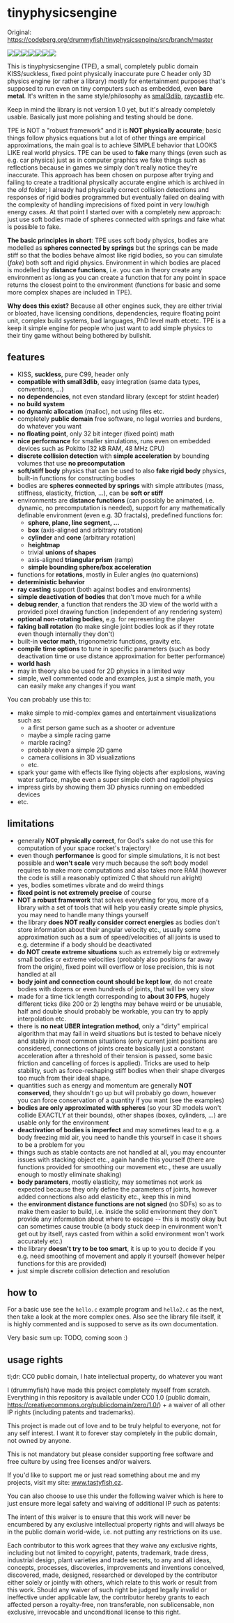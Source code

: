 # tinyphysicsengine

Original: https://codeberg.org/drummyfish/tinyphysicsengine/src/branch/master

![](tpe1.gif)![](tpe2.gif)![](tpe3.gif)![](tpe4.gif)![](tpe5.gif)![](tpe6.gif)![](tpe7.gif)

This is tinyphysicsengine (TPE), a small, completely public domain KISS/suckless, fixed point physically inaccurate pure C header only 3D physics engine (or rather a library) mostly for entertainment purposes that's supposed to run even on tiny computers such as embedded, even **bare metal**. It's written in the same style/philosophy as [small3dlib](https://codeberg.org/drummyfish/small3dlib), [raycastlib](https://codeberg.org/drummyfish/raycastlib) etc.

Keep in mind the library is not version 1.0 yet, but it's already completely usable. Basically just more polishing and testing should be done.

TPE is NOT a "robust framework" and it is **NOT physically accurate**; basic things follow physics equations but a lot of other things are empirical approximations, the main goal is to achieve SIMPLE behavior that LOOKS LIKE real world physics. TPE can be used to **fake** many things (even such as e.g. car physics) just as in computer graphics we fake things such as reflections because in games we simply don't really notice they're inaccurate. This approach has been chosen on purpose after trying and failing to create a traditional physically accurate engine which is archived in the *old* folder; I already had physically correct collision detections and responses of rigid bodies programmed but eventually failed on dealing with the complexity of handling imprecisions of fixed point in very low/high energy cases. At that point I started over with a completely new approach: just use soft bodies made of spheres connected with springs and fake what is possible to fake.

**The basic principles in short**: TPE uses soft body physics, bodies are modelled as **spheres connected by springs** but the springs can be made stiff so that the bodies behave almost like rigid bodies, so you can simulate (*fake*) both soft and rigid physics. Environment in which bodies are placed is modelled by **distance functions**, i.e. you can in theory create any environment as long as you can create a function that for any point in space returns the closest point to the environment (functions for basic and some more complex shapes are included in TPE).

**Why does this exist?** Because all other engines suck, they are either trivial or bloated, have licensing conditions, dependencies, require floating point unit, complex build systems, bad languages, PhD level math etcetc. TPE is a keep it simple engine for people who just want to add simple physics to their tiny game without being bothered by bullshit.

## features

- KISS, **suckless**, pure C99, header only
- **compatible with small3dlib**, easy integration (same data types, conventions, ...)
- **no dependencies**, not even standard library (except for stdint header)
- **no build system**
- **no dynamic allocation** (malloc), not using files etc.
- completely **public domain** free software, no legal worries and burdens, do whatever you want
- **no floating point**, only 32 bit integer (fixed point) math
- **nice performance** for smaller simulations, runs even on embedded devices such as Pokitto (32 kB RAM, 48 MHz CPU)
- **discrete collision detection** with **simple acceleration** by bounding volumes that use **no precomputation**
- **soft/stiff body** physics that can be used to also **fake rigid body** physics, built-in functions for constructing bodies
- bodies are **spheres connected by springs** with simple attributes (mass, stiffness, elasticity, friction, ...), can be **soft or stiff**
- environments are **distance functions** (can possibly be animated, i.e. dynamic, no precomputation is needed), support for any mathematically definable environment (even e.g. 3D fractals), predefined functions for:
  - **sphere, plane, line segment, ...**
  - **box** (axis-aligned and arbitrary rotation)
  - **cylinder** and **cone** (arbitrary rotation)
  - **heightmap**
  - trivial **unions of shapes**
  - axis-aligned **triangular prism** (ramp)
  - **simple bounding sphere/box acceleration**
- functions for **rotations**, mostly in Euler angles (no quaternions)
- **deterministic behavior**
- **ray casting** support (both against bodies and environments)
- **simple deactivation of bodies** that don't move much for a while
- **debug render**, a function that renders the 3D view of the world with a provided pixel drawing function (independent of any rendering system)
- **optional non-rotating bodies**, e.g. for representing the player
- **faking ball rotation** (to make single joint bodies look as if they rotate even though internally they don't)
- built-in **vector math**, trigonometric functions, gravity etc.
- **compile time options** to tune in specific parameters (such as body deactivation time or use distance approximation for better performance)
- **world hash**
- may in theory also be used for 2D physics in a limited way
- simple, well commented code and examples, just a simple math, you can easily make any changes if you want

You can probably use this to:

- make simple to mid-complex games and entertainment visualizations such as:
  - a first person game such as a shooter or adventure
  - maybe a simple racing game
  - marble racing?
  - probably even a simple 2D game
  - camera collisions in 3D visualizations
  - etc.
- spark your game with effects like flying objects after explosions, waving water surface, maybe even a super simple cloth and ragdoll physics
- impress girls by showing them 3D physics running on embedded devices
- etc.

## limitations

- generally **NOT physically correct**, for God's sake do not use this for computation of your space rocket's trajectory!
- even though **performance** is good for simple simulations, it is not best possible and **won't scale** very much because the soft body model requires to make more computations and also takes more RAM (however the code is still a reasonably optimized C that should run alright)
- yes, bodies sometimes vibrate and do weird things
- **fixed point is not extremely precise** of course
- **NOT a robust framework** that solves everything for you, more of a library with a set of tools that will help you easily create simple physics, you may need to handle many things yourself
- the library **does NOT really consider correct energies** as bodies don't store information about their angular velocity etc., usually some approximation such as a sum of speed/velocities of all joints is used to e.g. determine if a body should be deactivated
- **do NOT create extreme situations** such as extremely big or extremely small bodies or extreme velocities (probably also positions far away from the origin), fixed point will overflow or lose precision, this is not handled at all
- **body joint and connection count should be kept low**, do not create bodies with dozens or even hundreds of joints, that will be very slow
- made for a time tick length corresponding to **about 30 FPS**, hugely different ticks (like 200 or 2) lengths may behave weird or be unusable, half and double should probably be workable, you can try to apply interpolation etc.
- there is **no neat UBER integration method**, only a "dirty" empirical algorithm that may fail in weird situations but is tested to behave nicely and stably in most common situations (only current joint positions are considered, connections of joints create basically just a constant acceleration after a threshold of their tension is passed, some basic friction and cancelling of forces is applied). Tricks are used to help stability, such as force-reshaping stiff bodies when their shape diverges too much from their ideal shape.
- quantities such as energy and momentum are generally **NOT conserved**, they shouldn't go up but will probably go down, however you can force conservation of a quantity if you want (see the examples)
- **bodies are only approximated with spheres** (so your 3D models won't collide EXACTLY at their bounds), other shapes (boxes, cylinders, ...) are usable only for the environment
- **deactivation of bodies is imperfect** and may sometimes lead to e.g. a body freezing mid air, you need to handle this yourself in case it shows to be a problem for you
- things such as stable contacts are not handled at all, you may encounter issues with stacking object etc., again handle this yourself (there are functions provided for smoothing our movement etc., these are usually enough to mostly eliminate shaking)
- **body parameters**, mostly elasticity, may sometimes not work as expected because they only define the parameters of joints, however added connections also add elasticity etc., keep this in mind
- the **environment distance functions are not signed** (no SDFs) so as to make them easier to build, i.e. inside the solid environment they don't provide any information about where to escape -- this is mostly okay but can sometimes cause trouble (a body stuck deep in environment won't get out by itself, rays casted from within a solid environment won't work accurately etc.)
- the library **doesn't try to be too smart**, it is up to you to decide if you e.g. need smoothing of movement and apply it yourself (however helper functions for this are provided)
- just simple discrete collision detection and resolution

## how to

For a basic use see the `hello.c` example program and `hello2.c` as the next, then take a look at the more complex ones. Also see the library file itself, it is highly commented and is supposed to serve as its own documentation.

Very basic sum up: TODO, coming soon :)

## usage rights

tl;dr: CC0 public domain, I hate intellectual property, do whatever you want

I (drummyfish) have made this project completely myself from scratch. Everything in this repository is available under CC0 1.0 (public domain, https://creativecommons.org/publicdomain/zero/1.0/) + a waiver of all other IP rights (including patents and trademarks).

This project is made out of love and to be truly helpful to everyone, not for any self interest. I want it to forever stay completely in the public domain, not owned by anyone.

This is not mandatory but please consider supporting free software and free culture by using free licenses and/or waivers.

If you'd like to support me or just read something about me and my projects, visit my site: www.tastyfish.cz.

You can also choose to use this under the following waiver which is here to just ensure more legal safety and waiving of additional IP such as patents:

The intent of this waiver is to ensure that this work will never be encumbered by any exclusive intellectual property rights and will always be in the public domain world-wide, i.e. not putting any restrictions on its use.

Each contributor to this work agrees that they waive any exclusive rights, including but not limited to copyright, patents, trademark, trade dress, industrial design, plant varieties and trade secrets, to any and all ideas, concepts, processes, discoveries, improvements and inventions conceived, discovered, made, designed, researched or developed by the contributor either solely or jointly with others, which relate to this work or result from this work. Should any waiver of such right be judged legally invalid or ineffective under applicable law, the contributor hereby grants to each affected person a royalty-free, non transferable, non sublicensable, non exclusive, irrevocable and unconditional license to this right.
